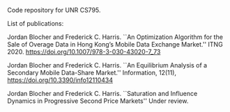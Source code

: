 Code repository for UNR CS795.

List of publications:

Jordan Blocher and Frederick C. Harris. ``An Optimization Algorithm for the Sale of Overage Data in Hong Kong’s Mobile Data Exchange Market.'' ITNG 2020.
https://doi.org/10.1007/978-3-030-43020-7_73

Jordan Blocher and Frederick C. Harris. ``An Equilibrium Analysis of a Secondary Mobile Data-Share Market.'' Information, 12(11),
https://doi.org/10.3390/info12110434

Jordan Blocher and Frederick C. Harris. ``Saturation and Influence Dynamics in Progressive Second Price Markets''
Under review.
